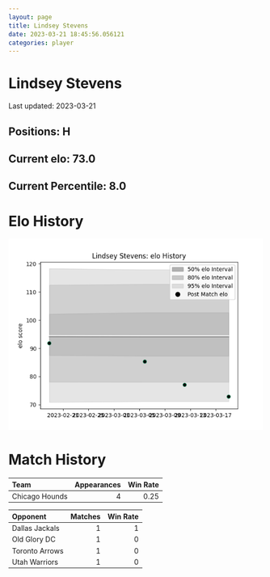 ```yaml
---  
layout: page  
title: Lindsey Stevens  
date: 2023-03-21 18:45:56.056121  
categories: player  
---
```

# Lindsey Stevens


Last updated: 2023-03-21
## Positions: H

## Current elo: 73.0

## Current Percentile: 8.0

# Elo History


![elo history](history_LindseyStevens.png)
# Match History


| Team           |   Appearances |   Win Rate |
|:---------------|--------------:|-----------:|
| Chicago Hounds |             4 |       0.25 |

| Opponent       |   Matches |   Win Rate |
|:---------------|----------:|-----------:|
| Dallas Jackals |         1 |          1 |
| Old Glory DC   |         1 |          0 |
| Toronto Arrows |         1 |          0 |
| Utah Warriors  |         1 |          0 |